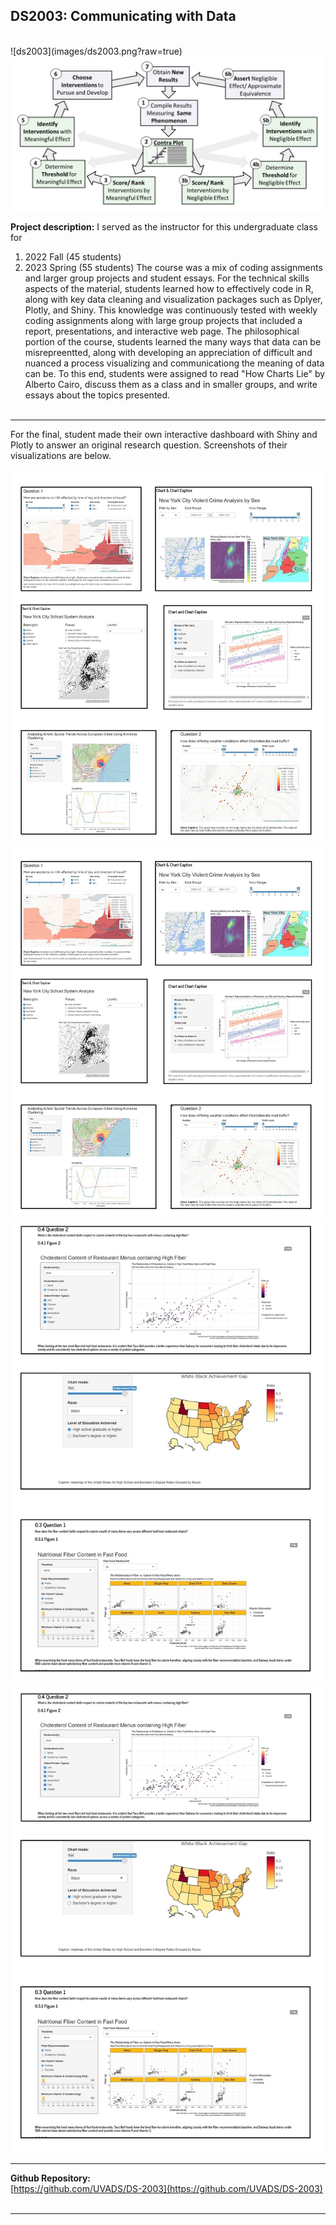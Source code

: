 ## DS2003: Communicating with Data

<br>
![ds2003](images/ds2003.png?raw=true)
<img src="https://github.com/bacorliss/bacorliss.github.io/blob/ffb19f44878ad12fcdda860127fbf3c0591680d3/images/project_contra-analysis.PNG?raw=true"/>
<br>

**Project description:** I served as the instructor for this undergraduate class for
1. 2022 Fall (45 students)
2. 2023 Spring (55 students)
The course was a mix of coding assignments and larger group projects and student essays. 
For the technical skills aspects of the material, students learned how to effectively code in R, along with key data cleaning and visualization packages such as Dplyer, Plotly, and Shiny. This knowledge was continuously tested with weekly coding assignments along with large group projects that included a report, presentations, and interactive web page.
The philosophical portion of the course, students learned the many ways that data can be misrepreentted, along with developing an appreciation of difficult and nuanced a process visualizing and communicationg the meaning of data can be. To this end, students were assigned to read "How Charts Lie" by Alberto Cairo, discuss them as a class and in smaller groups, and write essays about the topics presented.
<br><br>
------
For the final, student made their own interactive dashboard with Shiny and Plotly to answer an original research question. Screenshots of their visualizations are below.
<br><br>
![ds2003](images/ds2003_student_work_1.jpg?raw=true)
<img src="images/ds2003_student_work_1.jpg?raw=true"/>
<br>
![ds2003](images/ds2003_student_work_2.jpg?raw=true)
<img src="images/ds2003_student_work_2.jpg?raw=true"/>


------

**Github Repository:** <br>
[https://github.com/UVADS/DS-2003](https://github.com/UVADS/DS-2003)
<br><br>


------
